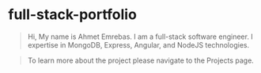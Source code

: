 # full-stack-portfolio
> Hi, My name is Ahmet Emrebas. I am a full-stack software engineer. I expertise in MongoDB, Express, Angular, and NodeJS technologies. 

> To learn more about the project please navigate to the Projects page. 